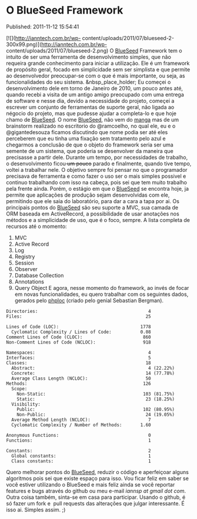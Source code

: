 O BlueSeed Framework
====================
Published: 2011-11-12 15:54:41

[![](http://ianntech.com.br/wp-
content/uploads/2011/07/blueseed-2-300x99.png)](http://ianntech.com.br/wp-
content/uploads/2011/07/blueseed-2.png) O
[BlueSeed](https://github.com/iannsp/BlueSeed) Framework tem o intuito de ser
uma ferramenta de desenvolvimento simples, que não requeira grande
conhecimento para iniciar a utilização. Ele é um framework de propósito geral,
focado em simplicidade sem ser simplista e que permite ao desenvolvedor
preocupar-se com o que é mais importante, ou seja, as funcionalidades do seu
sistema. &nbsp_place_holder; Eu começei o desenvolvimento dele em torno de
Janeiro de 2010, um pouco antes até, quando recebi a visita de um antigo amigo
preocupado com uma entrega de software e nesse dia, devido a necessidade do
projeto, começei a escrever um conjunto de ferramentas de suporte geral, não
ligada ao négocio do projeto, mas que pudesse ajudar a completa-lo e que hoje
chamo de [BlueSeed](https://github.com/iannsp/BlueSeed). O nome
[BlueSeed](https://github.com/iannsp/BlueSeed), não vem do
[manga](http://pt.wikipedia.org/wiki/Blue_Seed) mas de um brainstorm realizado
no escritorio do @ramcoelho, no qual ele, eu e o @gigantedesouza ficamos
discutindo que nome podia ser até eles perceberem que eu tinha uma fixação sem
tratamento pelo azul e chegarmos a conclusão de que o objeto do framework
seria ser uma semente de um sistema, que poderia se desenvolver da maneira que
precisasse a partir dele. Durante um tempo, por necessidades de trabalho, o
desenvolvimento ficou<del> um pouco</del> parado e finalmente, quando tive
tempo, voltei a trabalhar nele. O objetivo sempre foi pensar no que o
programador precisava de ferramenta e como fazer o uso ser o mais simples
possivel e continuo trabalhando com isso na cabeça, pois sei que tem muito
trabalho pela frente ainda. Porém, o estágio em que o
[BlueSeed](https://github.com/iannsp/BlueSeed) se encontra hoje, ja permite
que aplicações de produção sejam desenvolvidas com ele, permitindo que ele
saia do laboratório, para dar a cara a tapa por ai. Os principais pontos do
[BlueSeed](https://github.com/iannsp/BlueSeed) são seu suporte a MVC, sua
camada de ORM baseada em ActiveRecord, a possibilidade de usar anotações nos
métodos e a simplicidade de uso, que é o foco, sempre. A lista completa de
recursos até o momento:

  1. MVC
  2. Active Record
  3. Log
  4. Registry
  5. Session
  6. Observer
  7. Database Collection
  8. Annotations
  9. Query Object
E agora, nesse momento do framework, ao invés de focar em novas
funcionalidades, eu quero trabalhar com os seguintes dados, gerados pelo
[phploc](https://github.com/sebastianbergmann/phploc) (criado pelo genial
Sebastian Bergman).

    
    Directories:                                          4
    Files:                                               25
    
    Lines of Code (LOC):                               1778
      Cyclomatic Complexity / Lines of Code:           0.08
    Comment Lines of Code (CLOC):                       860
    Non-Comment Lines of Code (NCLOC):                  918
    
    Namespaces:                                           4
    Interfaces:                                           5
    Classes:                                             18
      Abstract:                                           4 (22.22%)
      Concrete:                                          14 (77.78%)
      Average Class Length (NCLOC):                      50
    Methods:                                            126
      Scope:
        Non-Static:                                     103 (81.75%)
        Static:                                          23 (18.25%)
      Visibility:
        Public:                                         102 (80.95%)
        Non-Public:                                      24 (19.05%)
      Average Method Length (NCLOC):                      7
      Cyclomatic Complexity / Number of Methods:       1.60
    
    Anonymous Functions:                                  0
    Functions:                                            1
    
    Constants:                                            2
      Global constants:                                   1
      Class constants:                                    1

Quero melhorar pontos do [BlueSeed](https://github.com/iannsp/BlueSeed),
reduzir o código e aperfeiçoar alguns algoritmos pois sei que existe espaço
para isso. Vou ficar feliz em saber se você estiver utilizando o BlueSeed e
mais feliz ainda se você reportar features e bugs através do github ou meu
e-mail _iannsp at gmail dot com_. Outra coisa também, sinta-se em casa para
participar. Usando o github, é só fazer um fork e  pull requests das
alterações que julgar interessante. É isso ai. Simples assim. ;)

